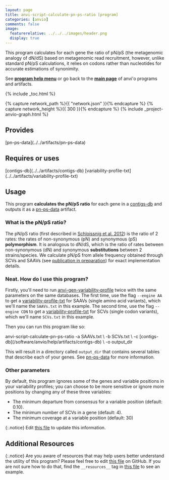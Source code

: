 ```yaml
---
layout: page
title: anvi-script-calculate-pn-ps-ratio [program]
categories: [anvio]
comments: false
image:
  featurerelative: ../../../images/header.png
  display: true
---
```


This program calculates for each gene the ratio of pN/pS (the metagenomic analogy of dN/dS) based on metagenomic read recruitment, however, unlike standard pN/pS calculations, it relies on codons rather than nucleotides for accurate estimations of synonimity.

See **[program help menu](../../../vignette#anvi-script-calculate-pn-ps-ratio)** or go back to the **[main page](../../)** of anvi'o programs and artifacts.


{% include _toc.html %}
<div id="svg" class="subnetwork"></div>
{% capture network_path %}{{ "network.json" }}{% endcapture %}
{% capture network_height %}{{ 300 }}{% endcapture %}
{% include _project-anvio-graph.html %}


## Provides

<p style="text-align: left" markdown="1"><span class="artifact-p">[pn-ps-data](../../artifacts/pn-ps-data)</span></p>

## Requires or uses

<p style="text-align: left" markdown="1"><span class="artifact-r">[contigs-db](../../artifacts/contigs-db)</span> <span class="artifact-r">[variability-profile-txt](../../artifacts/variability-profile-txt)</span></p>

## Usage


This program **calculates the pN/pS ratio** for each gene in a <span class="artifact-n">[contigs-db](/software/anvio/help/artifacts/contigs-db)</span> and outputs it as a <span class="artifact-n">[pn-ps-data](/software/anvio/help/artifacts/pn-ps-data)</span> artifact.

### What is the pN/pS ratio?

The pN/pS ratio (first described in [Schloissnig et al. 2012](https://doi.org/10.1038/nature11711))
is the ratio of 2 rates: the rates of non-synonymous (pN) and synonymous (pS) **polymorphism**. It is analogous to
dN/dS, which is the ratio of rates between non-synonymous (dN) and synonymous **substitutions** between 2
strains/species. We calculate pN/pS from allele frequency obtained through SCVs and SAAVs (see
[publication in preparation](FIXME)) for exact implementation details.

### Neat. How do I use this program? 

Firstly, you'll need to run <span class="artifact-n">[anvi-gen-variability-profile](/software/anvio/help/programs/anvi-gen-variability-profile)</span> twice with the same parameters on the
same databases. The first time, use the flag `--engine AA` to get a <span class="artifact-n">[variability-profile-txt](/software/anvio/help/artifacts/variability-profile-txt)</span> for
SAAVs (single amino acid variants), which we'll name the `SAAVs.txt` in this example. The second
time, use the flag `--engine CDN` to get a <span class="artifact-n">[variability-profile-txt](/software/anvio/help/artifacts/variability-profile-txt)</span> for SCVs (single codon
variants), which we'll name `SCVs.txt` in this example. 

Then you can run this program like so:

<div class="codeblock" markdown="1">
anvi&#45;script&#45;calculate&#45;pn&#45;ps&#45;ratio &#45;a SAAVs.txt \
                                  &#45;b SCVs.txt \ 
                                  &#45;c <span class="artifact&#45;n">[contigs&#45;db](/software/anvio/help/artifacts/contigs&#45;db)</span> \
                                  &#45;o output_dir 
</div>

This will result in a directory called `output_dir` that contains several tables that describe each of your genes. See <span class="artifact-n">[pn-ps-data](/software/anvio/help/artifacts/pn-ps-data)</span> for more information. 

### Other parameters

By default, this program ignores some of the genes and variable positions in your variability
profiles; you can choose to be more sensitive or ignore more positions by changing any of these
three variables:

- The minimum departure from consensus for a variable position (default: 0.10). 
- The minimum number of SCVs in a gene (default: 4). 
- The minimum coverage at a variable position (default: 30)


{:.notice}
Edit [this file](https://github.com/merenlab/anvio/tree/master/anvio/docs/programs/anvi-script-calculate-pn-ps-ratio.md) to update this information.


## Additional Resources



{:.notice}
Are you aware of resources that may help users better understand the utility of this program? Please feel free to edit [this file](https://github.com/merenlab/anvio/tree/master/bin/anvi-script-calculate-pn-ps-ratio) on GitHub. If you are not sure how to do that, find the `__resources__` tag in [this file](https://github.com/merenlab/anvio/blob/master/bin/anvi-interactive) to see an example.
